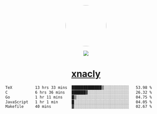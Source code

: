 <p align="center">
  <img style="border-radius: 100px" width="128" height="128" src="https://avatars.githubusercontent.com/u/47723417?v=4"/>
</p>
<p align="center">
  <img src="https://komarev.com/ghpvc/?username=xnacly&&style=flat-square"/>
</p>

<h1 align="center"><a href="https://xnacly.me"> xnacly</a> </h1>

<!--START_SECTION:waka-->

```txt
TeX          13 hrs 33 mins  █████████████▒░░░░░░░░░░░   53.98 %
C            6 hrs 36 mins   ██████▓░░░░░░░░░░░░░░░░░░   26.32 %
Go           1 hr 11 mins    █▒░░░░░░░░░░░░░░░░░░░░░░░   04.75 %
JavaScript   1 hr 1 min      █░░░░░░░░░░░░░░░░░░░░░░░░   04.05 %
Makefile     40 mins         ▓░░░░░░░░░░░░░░░░░░░░░░░░   02.67 %
```

<!--END_SECTION:waka-->

